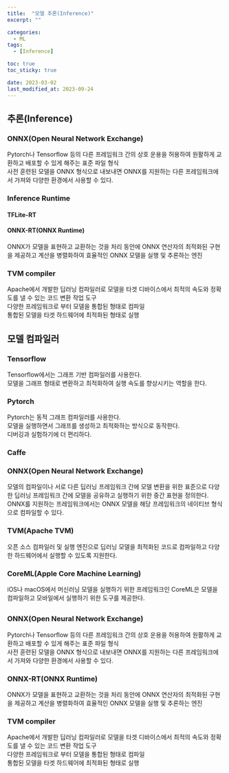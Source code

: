 ```yaml
---
title:  "모델 추론(Inference)"
excerpt: ""

categories:
  - ML
tags:
  - [Inference]

toc: true
toc_sticky: true

date: 2023-03-02
last_modified_at: 2023-09-24
---
```


## 추론(Inference)  

### ONNX(Open Neural Network Exchange)  
Pytorch나 Tensorflow 등의 다른 프레임워크 간의 상호 운용을 허용하여 원활하게 교환하고 배포할 수 있게 해주는 표준 파일 형식  
사전 훈련된 모델을 ONNX 형식으로 내보내면 ONNX를 지원하는 다른 프레임워크에서 가져와 다양한 환경에서 사용할 수 있다.  

### Inference Runtime  
#### TFLite-RT  

#### ONNX-RT(ONNX Runtime)  
ONNX가 모델을 표현하고 교환하는 것을 처리 동안에 ONNX 연산자의 최적화된 구현을 제공하고 계산을 병렬화하여 효율적인 ONNX 모델을 실행 및 추론하는 엔진  

### TVM compiler  
Apache에서 개발한 딥러닝 컴파일러로 모델을 타겟 디바이스에서 최적의 속도와 정확도를 낼 수 있는 코드 변환 작업 도구  
다양한 프레임워크로 부터 모델을 통합된 형태로 컴파일  
통합된 모델을 타겟 하드웨어에 최적화된 형태로 실행  




## 모델 컴파일러  
### Tensorflow  
Tensorflow에서는 그래프 기반 컴파일러를 사용한다.  
모델을 그래프 형태로 변환하고 최적화하여 실행 속도를 향상시키는 역할을 한다.  

### Pytorch  
Pytorch는 동적 그래프 컴파일러를 사용한다.  
모델을 실행하면서 그래프를 생성하고 최적화하는 방식으로 동작한다.  
디버깅과 실험하기에 더 편리하다.  

### Caffe  


### ONNX(Open Neural Network Exchange)  
모델의 컴파일이나 서로 다른 딥러닝 프레임워크 간에 모델 변환을 위한 표준으로 다양한 딥러닝 프레임워크 간에 모델을 공유하고 실행하기 위한 중간 표현을 정의한다.  
ONNX를 지원하는 프레임워크에서는 ONNX 모델을 해당 프레임워크의 네이티브 형식으로 컴파일할 수 있다.  

### TVM(Apache TVM)  
오픈 소스 컴파일러 및 실행 엔진으로 딥러닝 모델을 최적화된 코드로 컴파일하고 다양한 하드웨어에서 실행할 수 있도록 지원한다.  

### CoreML(Apple Core Machine Learning)  
iOS나 macOS에서 머신러닝 모델을 실행하기 위한 프레임워크인 CoreML은 모델을 컴파일하고 모바일에서 실행하기 위한 도구를 제공한다.  

## 
### ONNX(Open Neural Network Exchange)  
Pytorch나 Tensorflow 등의 다른 프레임워크 간의 상호 운용을 허용하여 원활하게 교환하고 배포할 수 있게 해주는 표준 파일 형식  
사전 훈련된 모델을 ONNX 형식으로 내보내면 ONNX를 지원하는 다른 프레임워크에서 가져와 다양한 환경에서 사용할 수 있다.  

### ONNX-RT(ONNX Runtime)  
ONNX가 모델을 표현하고 교환하는 것을 처리 동안에 ONNX 연산자의 최적화된 구현을 제공하고 계산을 병렬화하여 효율적인 ONNX 모델을 실행 및 추론하는 엔진  

### TVM compiler  
Apache에서 개발한 딥러닝 컴파일러로 모델을 타겟 디바이스에서 최적의 속도와 정확도를 낼 수 있는 코드 변환 작업 도구  
다양한 프레임워크로 부터 모델을 통합된 형태로 컴파일  
통합된 모델을 타겟 하드웨어에 최적화된 형태로 실행  
